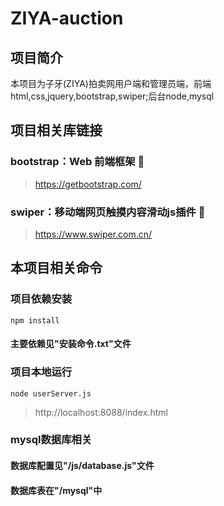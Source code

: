 # ZIYA-auction


## 项目简介
本项目为子牙(ZIYA)拍卖网用户端和管理员端，前端html,css,jquery,bootstrap,swiper;后台node,mysql

## 项目相关库链接
### bootstrap：Web 前端框架 🎉
> https://getbootstrap.com/
### swiper：移动端网页触摸内容滑动js插件 🎐
> https://www.swiper.com.cn/

## 本项目相关命令
### 项目依赖安装
```
npm install
```

#### 主要依赖见"安装命令.txt"文件

### 项目本地运行
```
node userServer.js
```
> http://localhost:8088/index.html

### mysql数据库相关
#### 数据库配置见"/js/database.js"文件
#### 数据库表在"/mysql"中



